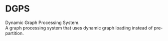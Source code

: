 # DGPS
Dynamic Graph Processing System.     
A graph processing system that uses dynamic graph loading instead of pre-partition.
